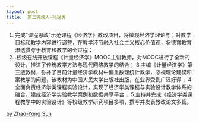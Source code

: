 ```yaml
---
layout: post
title:  第二完成人-孙赵勇
---
```


1. 完成“课程思政”示范课程《经济学》教改项目，将微观经济学理论与；对教学目标和教学内容进行调整，在教学环节融入社会主义核心价值观，将德育教育渗透贯穿于教育和教学的全过程；
2. .校级在线开放课程《计量经济学》MOOC主讲教师，对MOOC进行了全新的设计，推进了传统教学方法与现代网络教学的结合；
3.主编《计量经济学》第三版教材，弥补了目前计量经济学教材中偏重数理统计教学，忽视理论建模和案教学的问题，该教材为中国人民大学出版社出版，在业界受到广泛好评； 
4.全面负责经济学类课程实验设计，实现了经济学类课程与实验设计教学体系的融合，建成经济学实验教学案例和数据共享平台；
5.主持并完成《经济学类课程教学中的实验设计》等校级教学研究项目多项，撰写并发表教改论文多篇。


[by Zhao-Yong Sun](https://dakuamao.github.io/kcsz.com/)
